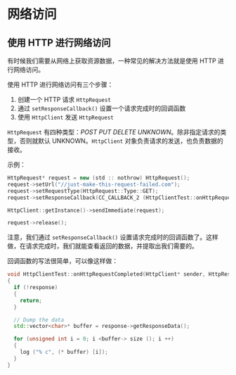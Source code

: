 # 网络访问

## 使用 HTTP 进行网络访问

有时候我们需要从网络上获取资源数据，一种常见的解决方法就是使用 HTTP 进行网络访问。

使用 HTTP 进行网络访问有三个步骤：

  1. 创建一个 HTTP 请求 `HttpRequest`
  1. 通过 `setResponseCallback()` 设置一个请求完成时的回调函数
  1. 使用 `HttpClient` 发送 `HttpRequest`

`HttpRequest` 有四种类型：_POST_ _PUT_ _DELETE_ _UNKNOWN_。除非指定请求的类型，否则就默认 UNKNOWN。`HttpClient` 对象负责请求的发送，也负责数据的接收。

示例：

```cpp
HttpRequest* request = new (std :: nothrow) HttpRequest();
request->setUrl("//just-make-this-request-failed.com");
request->setRequestType(HttpRequest::Type::GET);
request->setResponseCallback(CC_CALLBACK_2 (HttpClientTest::onHttpRequestCompleted, this));

HttpClient::getInstance()->sendImmediate(request);

request->release();
```

注意，我们通过 `setResponseCallback()` 设置请求完成时的回调函数了。这样做，在请求完成时，我们就能查看返回的数据，并提取出我们需要的。

回调函数的写法很简单，可以像这样做：

```cpp
void HttpClientTest::onHttpRequestCompleted(HttpClient* sender, HttpResponse* response)
{
  if (!response)
  {
    return;
  }

  // Dump the data
  std::vector<char>* buffer = response->getResponseData();

  for (unsigned int i = 0; i <buffer-> size (); i ++)
  {
    log ("% c", (* buffer) [i]);
  }
}
```

